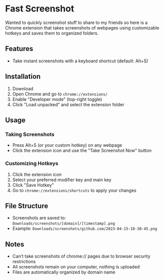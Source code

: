 # Fast Screenshot

Wanted to quickly screenshot stuff to share to my friends so here is a Chrome extension that takes screenshots of webpages using customizable hotkeys and saves them to organized folders.

## Features

- Take instant screenshots with a keyboard shortcut (default: Alt+S)

## Installation

1. Download
2. Open Chrome and go to `chrome://extensions/`
3. Enable "Developer mode" (top-right toggle)
4. Click "Load unpacked" and select the extension folder

## Usage

### Taking Screenshots
- Press Alt+S (or your custom hotkey) on any webpage
- Click the extension icon and use the "Take Screenshot Now" button

### Customizing Hotkeys
1. Click the extension icon
2. Select your preferred modifier key and main key
3. Click "Save Hotkey"
4. Go to `chrome://extensions/shortcuts` to apply your changes

## File Structure
- Screenshots are saved to: `Downloads/screenshots/[domain]/[timestamp].png`
- Example: `Downloads/screenshots/github.com/2023-04-15-10-30-45.png`

## Notes
- Can't take screenshots of chrome:// pages due to browser security restrictions
- All screenshots remain on your computer, nothing is uploaded
- Files are automatically organized by domain name 
